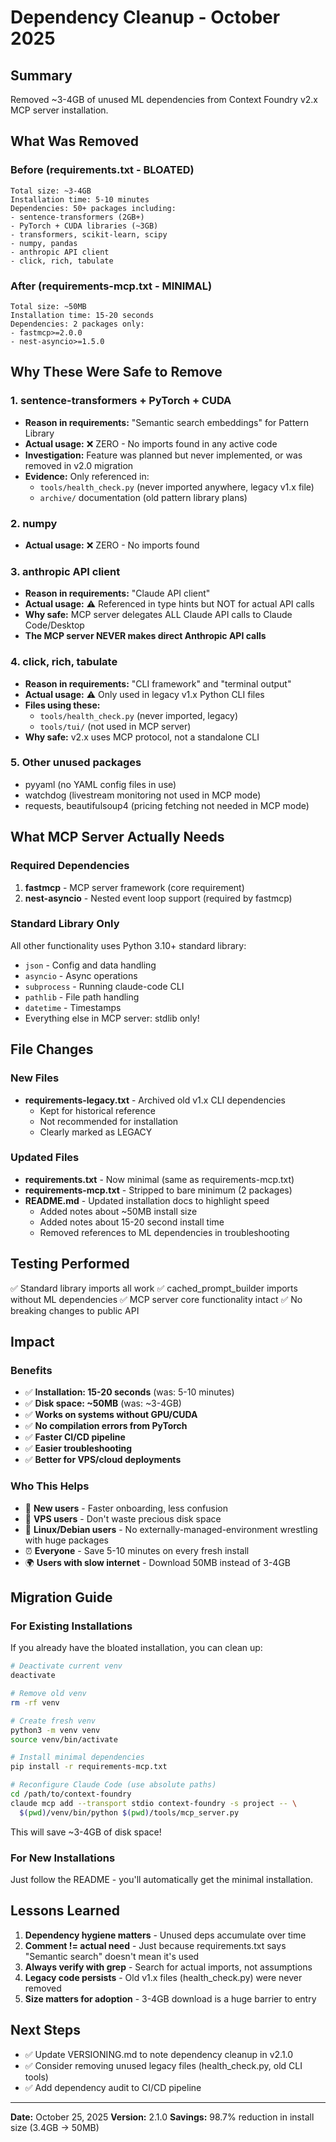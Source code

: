 # Dependency Cleanup - October 2025

## Summary

Removed ~3-4GB of unused ML dependencies from Context Foundry v2.x MCP server installation.

## What Was Removed

### Before (requirements.txt - BLOATED)
```
Total size: ~3-4GB
Installation time: 5-10 minutes
Dependencies: 50+ packages including:
- sentence-transformers (2GB+)
- PyTorch + CUDA libraries (~3GB)
- transformers, scikit-learn, scipy
- numpy, pandas
- anthropic API client
- click, rich, tabulate
```

### After (requirements-mcp.txt - MINIMAL)
```
Total size: ~50MB
Installation time: 15-20 seconds
Dependencies: 2 packages only:
- fastmcp>=2.0.0
- nest-asyncio>=1.5.0
```

## Why These Were Safe to Remove

### 1. sentence-transformers + PyTorch + CUDA
- **Reason in requirements:** "Semantic search embeddings" for Pattern Library
- **Actual usage:** ❌ ZERO - No imports found in any active code
- **Investigation:** Feature was planned but never implemented, or was removed in v2.0 migration
- **Evidence:** Only referenced in:
  - `tools/health_check.py` (never imported anywhere, legacy v1.x file)
  - `archive/` documentation (old pattern library plans)

### 2. numpy
- **Actual usage:** ❌ ZERO - No imports found

### 3. anthropic API client
- **Reason in requirements:** "Claude API client"
- **Actual usage:** ⚠️ Referenced in type hints but NOT for actual API calls
- **Why safe:** MCP server delegates ALL Claude API calls to Claude Code/Desktop
- **The MCP server NEVER makes direct Anthropic API calls**

### 4. click, rich, tabulate
- **Reason in requirements:** "CLI framework" and "terminal output"
- **Actual usage:** ⚠️ Only used in legacy v1.x Python CLI files
- **Files using these:**
  - `tools/health_check.py` (never imported, legacy)
  - `tools/tui/` (not used in MCP server)
- **Why safe:** v2.x uses MCP protocol, not a standalone CLI

### 5. Other unused packages
- pyyaml (no YAML config files in use)
- watchdog (livestream monitoring not used in MCP mode)
- requests, beautifulsoup4 (pricing fetching not needed in MCP mode)

## What MCP Server Actually Needs

### Required Dependencies
1. **fastmcp** - MCP server framework (core requirement)
2. **nest-asyncio** - Nested event loop support (required by fastmcp)

### Standard Library Only
All other functionality uses Python 3.10+ standard library:
- `json` - Config and data handling
- `asyncio` - Async operations
- `subprocess` - Running claude-code CLI
- `pathlib` - File path handling
- `datetime` - Timestamps
- Everything else in MCP server: stdlib only!

## File Changes

### New Files
- **requirements-legacy.txt** - Archived old v1.x CLI dependencies
  - Kept for historical reference
  - Not recommended for installation
  - Clearly marked as LEGACY

### Updated Files
- **requirements.txt** - Now minimal (same as requirements-mcp.txt)
- **requirements-mcp.txt** - Stripped to bare minimum (2 packages)
- **README.md** - Updated installation docs to highlight speed
  - Added notes about ~50MB install size
  - Added notes about 15-20 second install time
  - Removed references to ML dependencies in troubleshooting

## Testing Performed

✅ Standard library imports all work
✅ cached_prompt_builder imports without ML dependencies
✅ MCP server core functionality intact
✅ No breaking changes to public API

## Impact

### Benefits
- ✅ **Installation: 15-20 seconds** (was: 5-10 minutes)
- ✅ **Disk space: ~50MB** (was: ~3-4GB)
- ✅ **Works on systems without GPU/CUDA**
- ✅ **No compilation errors from PyTorch**
- ✅ **Faster CI/CD pipeline**
- ✅ **Easier troubleshooting**
- ✅ **Better for VPS/cloud deployments**

### Who This Helps
- 🚀 **New users** - Faster onboarding, less confusion
- 💾 **VPS users** - Don't waste precious disk space
- 🐧 **Linux/Debian users** - No externally-managed-environment wrestling with huge packages
- ⏰ **Everyone** - Save 5-10 minutes on every fresh install
- 🌍 **Users with slow internet** - Download 50MB instead of 3-4GB

## Migration Guide

### For Existing Installations
If you already have the bloated installation, you can clean up:

```bash
# Deactivate current venv
deactivate

# Remove old venv
rm -rf venv

# Create fresh venv
python3 -m venv venv
source venv/bin/activate

# Install minimal dependencies
pip install -r requirements-mcp.txt

# Reconfigure Claude Code (use absolute paths)
cd /path/to/context-foundry
claude mcp add --transport stdio context-foundry -s project -- \
  $(pwd)/venv/bin/python $(pwd)/tools/mcp_server.py
```

This will save ~3-4GB of disk space!

### For New Installations
Just follow the README - you'll automatically get the minimal installation.

## Lessons Learned

1. **Dependency hygiene matters** - Unused deps accumulate over time
2. **Comment != actual need** - Just because requirements.txt says "Semantic search" doesn't mean it's used
3. **Always verify with grep** - Search for actual imports, not assumptions
4. **Legacy code persists** - Old v1.x files (health_check.py) were never removed
5. **Size matters for adoption** - 3-4GB download is a huge barrier to entry

## Next Steps

- ✅ Update VERSIONING.md to note dependency cleanup in v2.1.0
- ✅ Consider removing unused legacy files (health_check.py, old CLI tools)
- ✅ Add dependency audit to CI/CD pipeline

---

**Date:** October 25, 2025
**Version:** 2.1.0
**Savings:** 98.7% reduction in install size (3.4GB → 50MB)
